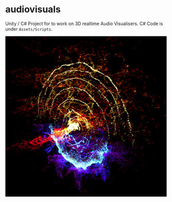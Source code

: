 # audiovisuals

Unity / C# Project for to work on 3D realtime Audio Visualisers. 
C# Code is under `Assets/Scripts`.

![](./screenshots/fireparticles.PNG)

